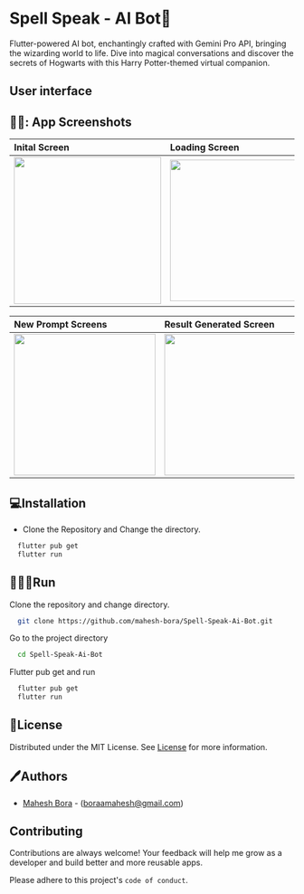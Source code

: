 # Spell Speak - AI Bot🔮

Flutter-powered AI bot, enchantingly crafted with Gemini Pro API, bringing the wizarding world to life. Dive into magical conversations and discover the secrets of Hogwarts with this Harry Potter-themed virtual companion.

## User interface
  

## 👨‍💻: App Screenshots
<div align="left">
 
| Inital Screen | Loading Screen | 
| :---         |     :---      |       
| <img src="https://github.com/mahesh-bora/Spell-Speak-Ai-Bot/assets/101460679/5aa7ff00-8477-4af9-afb8-504e6bdf4692" width="260" height="auto" />  | <img src="https://github.com/mahesh-bora/Spell-Speak-Ai-Bot/assets/101460679/91ce85b7-9f7b-450f-8c21-92766d426780" width="250" height="auto" />    

| New Prompt Screens | Result Generated Screen | 
| :---         |     :---      | 
 <img src="https://github.com/mahesh-bora/Spell-Speak-Ai-Bot/assets/101460679/c326d645-56ba-4269-8620-8c6d1f2ce4b8" width="250" height="auto" />    | <img src="https://github.com/mahesh-bora/Spell-Speak-Ai-Bot/assets/101460679/41be2e0a-dfca-4368-adbd-da211e4f7539" width="250" height="auto" /> 

</div>



## 💻Installation

* Clone the Repository and Change the directory.

```bash
  flutter pub get
  flutter run
```
    
## 🧑🏻‍💻Run 

Clone the repository and change directory.

```bash
  git clone https://github.com/mahesh-bora/Spell-Speak-Ai-Bot.git
```

Go to the project directory

```bash
  cd Spell-Speak-Ai-Bot
```

Flutter pub get and run
```bash
  flutter pub get
  flutter run
```




## 📄License

Distributed under the MIT License. See [License](https://choosealicense.com/licenses/mit/) for more information.


## 🖊️Authors

- [Mahesh Bora](https://www.github.com/mahesh-bora) - (boraamahesh@gmail.com)

## Contributing

Contributions are always welcome! Your feedback will help me grow as a developer and build better and more reusable apps.

Please adhere to this project's `code of conduct`.
